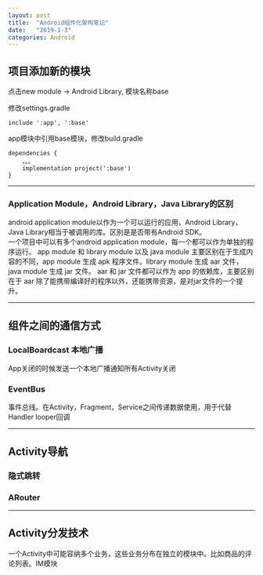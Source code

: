```yaml
---
layout: post
title:  "Android组件化架构笔记"
date:   "2019-1-3"
categories: Android
---
```


## 项目添加新的模块

点击new module -> Android Library, 模块名称base

修改settings.gradle

    include ':app', ':base'

app模块中引用base模块，修改build.gradle

    dependencies {
        。。。
        implementation project(':base')
    }

--------

### Application Module，Android Library，Java Library的区别

android application module以作为一个可以运行的应用，Android Library，Java Library相当于被调用的库。区别是是否带有Android SDK。   
一个项目中可以有多个android application module，每一个都可以作为单独的程序运行。 
app module 和 library module 以及 java module 主要区别在于生成内容的不同，app module 生成 apk 程序文件。library module 生成 aar 文件，java module 生成 jar 文件。 aar 和 jar 文件都可以作为 app 的依赖库，主要区别在于 aar 除了能携带编译好的程序以外，还能携带资源，是对jar文件的一个提升。    

--------

## 组件之间的通信方式

### LocalBoardcast 本地广播

App关闭的时候发送一个本地广播通知所有Activity关闭

### EventBus

事件总线。在Activity，Fragment，Service之间传递数据使用，用于代替Handler looper回调

--------

## Activity导航

### 隐式跳转

### ARouter

--------

## Activity分发技术

一个Activity中可能容纳多个业务，这些业务分布在独立的模块中。比如商品的评论列表。IM模块



